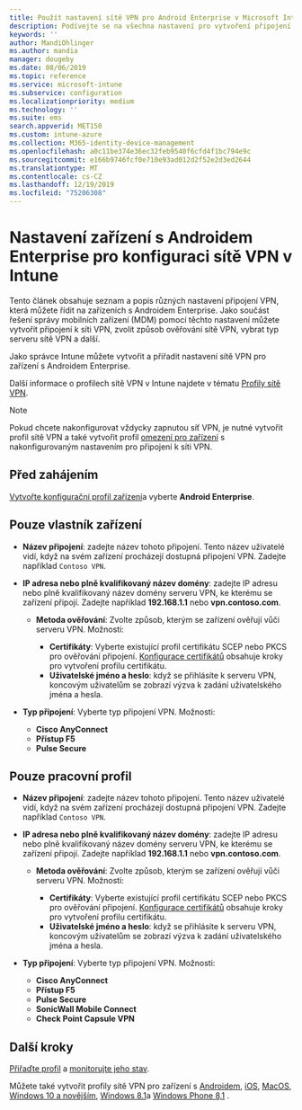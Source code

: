 ```yaml
---
title: Použít nastavení sítě VPN pro Android Enterprise v Microsoft Intune – Azure | Microsoft Docs
description: Podívejte se na všechna nastavení pro vytvoření připojení VPN na zařízeních s Androidem Enterprise v Microsoft Intune. Zadejte název připojení, IP adresu nebo plně kvalifikovaný název domény serveru VPN, vyberte, jak se uživatelé ověřují, a vyberte Citrix, SonicWall, Check Point kapsle a typy připojení Pulse Secure.
keywords: ''
author: MandiOhlinger
ms.author: mandia
manager: dougeby
ms.date: 08/06/2019
ms.topic: reference
ms.service: microsoft-intune
ms.subservice: configuration
ms.localizationpriority: medium
ms.technology: ''
ms.suite: ems
search.appverid: MET150
ms.custom: intune-azure
ms.collection: M365-identity-device-management
ms.openlocfilehash: a0c11be374e36ec32feb9540f6cfd4f1bc794e9c
ms.sourcegitcommit: e166b9746fcf0e710e93ad012d2f52e2d3ed2644
ms.translationtype: MT
ms.contentlocale: cs-CZ
ms.lasthandoff: 12/19/2019
ms.locfileid: "75206308"
---
```

# <a name="android-enterprise-device-settings-to-configure-vpn-in-intune"></a>Nastavení zařízení s Androidem Enterprise pro konfiguraci sítě VPN v Intune



Tento článek obsahuje seznam a popis různých nastavení připojení VPN, která můžete řídit na zařízeních s Androidem Enterprise. Jako součást řešení správy mobilních zařízení (MDM) pomocí těchto nastavení můžete vytvořit připojení k síti VPN, zvolit způsob ověřování sítě VPN, vybrat typ serveru sítě VPN a další.

Jako správce Intune můžete vytvořit a přiřadit nastavení sítě VPN pro zařízení s Androidem Enterprise. 

Další informace o profilech sítě VPN v Intune najdete v tématu [Profily sítě VPN](vpn-settings-configure.md).

> [!NOTE]
> Pokud chcete nakonfigurovat vždycky zapnutou síť VPN, je nutné vytvořit profil sítě VPN a také vytvořit profil [omezení pro zařízení](device-restrictions-android-for-work.md#connectivity) s nakonfigurovaným nastavením pro připojení k síti VPN.

## <a name="before-you-begin"></a>Před zahájením

[Vytvořte konfigurační profil zařízení](vpn-settings-configure.md#create-a-device-profile)a vyberte **Android Enterprise**.

## <a name="device-owner-only"></a>Pouze vlastník zařízení

- **Název připojení**: zadejte název tohoto připojení. Tento název uživatelé vidí, když na svém zařízení procházejí dostupná připojení VPN. Zadejte například `Contoso VPN`.
- **IP adresa nebo plně kvalifikovaný název domény**: zadejte IP adresu nebo plně kvalifikovaný název domény serveru VPN, ke kterému se zařízení připojí. Zadejte například **192.168.1.1** nebo **vpn.contoso.com**.

  - **Metoda ověřování**: Zvolte způsob, kterým se zařízení ověřují vůči serveru VPN. Možnosti:
  
    - **Certifikáty**: Vyberte existující profil certifikátu SCEP nebo PKCS pro ověřování připojení. [Konfigurace certifikátů](../protect/certificates-configure.md) obsahuje kroky pro vytvoření profilu certifikátu.
    - **Uživatelské jméno a heslo**: když se přihlásíte k serveru VPN, koncovým uživatelům se zobrazí výzva k zadání uživatelského jména a hesla.

- **Typ připojení**: Vyberte typ připojení VPN. Možnosti:

  - **Cisco AnyConnect**
  - **Přístup F5**
  - **Pulse Secure**

## <a name="work-profile-only"></a>Pouze pracovní profil

- **Název připojení**: zadejte název tohoto připojení. Tento název uživatelé vidí, když na svém zařízení procházejí dostupná připojení VPN. Zadejte například `Contoso VPN`.
- **IP adresa nebo plně kvalifikovaný název domény**: zadejte IP adresu nebo plně kvalifikovaný název domény serveru VPN, ke kterému se zařízení připojí. Zadejte například **192.168.1.1** nebo **vpn.contoso.com**.

  - **Metoda ověřování**: Zvolte způsob, kterým se zařízení ověřují vůči serveru VPN. Možnosti:
  
    - **Certifikáty**: Vyberte existující profil certifikátu SCEP nebo PKCS pro ověřování připojení. [Konfigurace certifikátů](../protect/certificates-configure.md) obsahuje kroky pro vytvoření profilu certifikátu.
    - **Uživatelské jméno a heslo**: když se přihlásíte k serveru VPN, koncovým uživatelům se zobrazí výzva k zadání uživatelského jména a hesla.

- **Typ připojení**: Vyberte typ připojení VPN. Možnosti:

  - **Cisco AnyConnect**
  - **Přístup F5**
  - **Pulse Secure**
  - **SonicWall Mobile Connect**
  - **Check Point Capsule VPN**

## <a name="next-steps"></a>Další kroky

[Přiřaďte profil](device-profile-assign.md) a [monitorujte jeho stav](device-profile-monitor.md).

Můžete také vytvořit profily sítě VPN pro zařízení s [Androidem](vpn-settings-android.md), [iOS](vpn-settings-ios.md), [MacOS](vpn-settings-macos.md), [Windows 10 a novějším](vpn-settings-windows-10.md), [Windows 8.1](vpn-settings-windows-8-1.md)a [Windows Phone 8,1](vpn-settings-windows-phone-8-1.md) .
